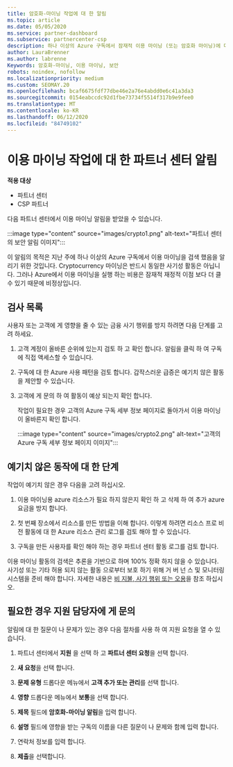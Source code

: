 ```yaml
---
title: 암호화-마이닝 작업에 대 한 알림
ms.topic: article
ms.date: 05/05/2020
ms.service: partner-dashboard
ms.subservice: partnercenter-csp
description: 하나 이상의 Azure 구독에서 잠재적 이용 마이닝 (또는 암호화 마이닝)에 대 한 알림이 표시 되는 경우의 의미를 알아봅니다.
author: LauraBrenner
ms.author: labrenne
Keywords: 암호화-마이닝, 이용 마이닝, 보안
robots: noindex, nofollow
ms.localizationpriority: medium
ms.custom: SEOMAY.20
ms.openlocfilehash: bcaf6675fdf77dbe46e2a76e4abdd0e6c41a3da3
ms.sourcegitcommit: 0154eabccdc92d1fbe73734f5514f317b9e9fee0
ms.translationtype: MT
ms.contentlocale: ko-KR
ms.lasthandoff: 06/12/2020
ms.locfileid: "84749102"
---
```

# <a name="partner-center-notification-for-cryptocurrency-mining-activity"></a>이용 마이닝 작업에 대 한 파트너 센터 알림

**적용 대상**

-  파트너 센터
-  CSP 파트너

다음 파트너 센터에서 이용 마이닝 알림을 받았을 수 있습니다.

:::image type="content" source="images/crypto1.png" alt-text="파트너 센터의 보안 알림 이미지":::

이 알림의 목적은 지난 주에 하나 이상의 Azure 구독에서 이용 마이닝을 검색 했음을 알리기 위한 것입니다. Cryptocurrency 마이닝은 반드시 동일한 사기성 활동은 아닙니다. 그러나 Azure에서 이용 마이닝을 실행 하는 비용은 잠재적 재정적 이점 보다 더 클 수 있기 때문에 비정상입니다.

## <a name="checklist"></a>검사 목록

사용자 또는 고객에 게 영향을 줄 수 있는 금융 사기 행위를 방지 하려면 다음 단계를 고려 하세요.

1. 고객 계정이 올바른 순위에 있는지 검토 하 고 확인 합니다. 알림을 클릭 하 여 구독에 직접 액세스할 수 있습니다.

2. 구독에 대 한 Azure 사용 패턴을 검토 합니다. 갑작스러운 급증은 예기치 않은 활동을 제안할 수 있습니다.

3. 고객에 게 문의 하 여 활동이 예상 되는지 확인 합니다.

   작업이 필요한 경우 고객의 Azure 구독 세부 정보 페이지로 돌아가서 이용 마이닝이 올바른지 확인 합니다.

   :::image type="content" source="images/crypto2.png" alt-text="고객의 Azure 구독 세부 정보 페이지 이미지":::

## <a name="steps-for-unexpected-activity"></a>예기치 않은 동작에 대 한 단계

작업이 예기치 않은 경우 다음을 고려 하십시오.

1. 이용 마이닝용 azure 리소스가 필요 하지 않은지 확인 하 고 삭제 하 여 추가 azure 요금을 방지 합니다.

2. 첫 번째 장소에서 리소스를 만든 방법을 이해 합니다. 이렇게 하려면 리소스 프로 비전 활동에 대 한 Azure 리소스 관리 로그를 검토 해야 할 수 있습니다.

3. 구독을 만든 사용자를 확인 해야 하는 경우 파트너 센터 활동 로그를 검토 합니다.

이용 마이닝 활동의 검색은 추론을 기반으로 하며 100% 정확 하지 않을 수 있습니다. 사기성 또는 기타 허용 되지 않는 활동 으로부터 보호 하기 위해 거 버 넌 스 및 모니터링 시스템을 준비 해야 합니다. 자세한 내용은 [비 지불, 사기 행위 또는 오용](https://docs.microsoft.com/partner-center/non-payment--fraud--or-misuse)을 참조 하십시오.

## <a name="contact-support-if-needed"></a>필요한 경우 지원 담당자에 게 문의

알림에 대 한 질문이 나 문제가 있는 경우 다음 절차를 사용 하 여 지원 요청을 열 수 있습니다.

1. 파트너 센터에서 **지원** 을 선택 하 고 **파트너 센터 요청**을 선택 합니다.

2. **새 요청**을 선택 합니다. 

3. **문제 유형** 드롭다운 메뉴에서 **고객 추가 또는 관리**를 선택 합니다.

4. **영향** 드롭다운 메뉴에서 **보통**을 선택 합니다.

5. **제목** 필드에 **암호화-마이닝 알림**을 입력 합니다.

6. **설명** 필드에 영향을 받는 구독의 이름을 다른 질문이 나 문제와 함께 입력 합니다.

7. 연락처 정보를 입력 합니다.

8. **제출**을 선택합니다.
